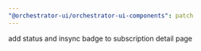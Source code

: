 ```yaml
---
"@orchestrator-ui/orchestrator-ui-components": patch
---
```


add status and insync badge to subscription detail page
